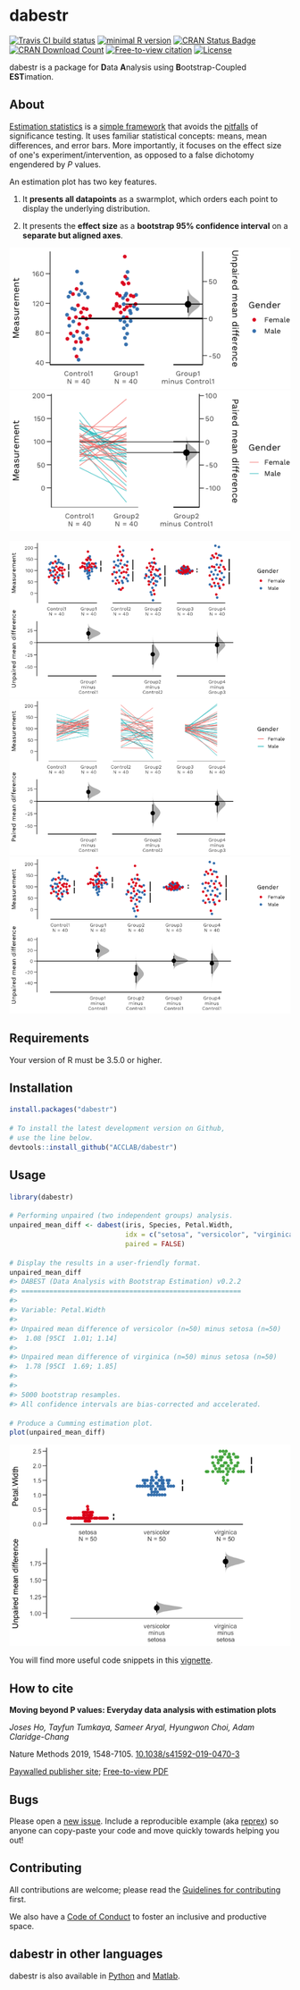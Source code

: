 
dabestr
=======

[![Travis CI build status](https://img.shields.io/travis/com/ACCLAB/dabestr/master.svg)](https://travis-ci.com/ACCLAB/dabestr/) [![minimal R version](https://img.shields.io/badge/R%3E%3D-3.5.0-6666ff.svg)](https://cran.r-project.org/)   [![CRAN Status Badge](https://www.r-pkg.org/badges/version-last-release/dabestr?color=green)](https://cran.r-project.org/package=dabestr) [![CRAN Download Count](https://cranlogs.r-pkg.org/badges/grand-total/dabestr?color=brightgreen)](https://cran.r-project.org/package=dabestr) [![Free-to-view citation](https://zenodo.org/badge/DOI/10.1038/s41592-019-0470-3.svg)](https://rdcu.be/bHhJ4) [![License](https://img.shields.io/badge/License-BSD%203--Clause--Clear-orange.svg)](https://spdx.org/licenses/BSD-3-Clause-Clear.html)

dabestr is a package for **D**ata **A**nalysis using **B**ootstrap-Coupled **EST**imation.

About
-----

[Estimation statistics](https://en.wikipedia.org/wiki/Estimation_statistics "Estimation Stats on Wikipedia") is a [simple framework](https://thenewstatistics.com/itns/ "Introduction to the New Statistics") that avoids the [pitfalls](https://www.nature.com/articles/nmeth.3288 "The fickle P value generates irreproducible results, Halsey et al 2015") of significance testing. It uses familiar statistical concepts: means, mean differences, and error bars. More importantly, it focuses on the effect size of one's experiment/intervention, as opposed to a false dichotomy engendered by *P* values.

An estimation plot has two key features.

1.  It **presents all datapoints** as a swarmplot, which orders each point to display the underlying distribution.

2.  It presents the **effect size** as a **bootstrap 95% confidence interval** on a **separate but aligned axes**.

![](man/figures/README-gardner.altman.showpieces-1.png)![](man/figures/README-gardner.altman.showpieces-2.png)

![](man/figures/README-cumming.showpieces-1.png)![](man/figures/README-cumming.showpieces-2.png)![](man/figures/README-cumming.showpieces-3.png)

Requirements
------------

Your version of R must be 3.5.0 or higher.


Installation
------------

``` r
install.packages("dabestr")

# To install the latest development version on Github,
# use the line below.
devtools::install_github("ACCLAB/dabestr")
```

Usage
-----

``` r
library(dabestr)

# Performing unpaired (two independent groups) analysis.
unpaired_mean_diff <- dabest(iris, Species, Petal.Width,
                             idx = c("setosa", "versicolor", "virginica"),
                             paired = FALSE)

# Display the results in a user-friendly format.
unpaired_mean_diff
#> DABEST (Data Analysis with Bootstrap Estimation) v0.2.2
#> =======================================================
#> 
#> Variable: Petal.Width 
#> 
#> Unpaired mean difference of versicolor (n=50) minus setosa (n=50)
#>  1.08 [95CI  1.01; 1.14]
#> 
#> Unpaired mean difference of virginica (n=50) minus setosa (n=50)
#>  1.78 [95CI  1.69; 1.85]
#> 
#> 
#> 5000 bootstrap resamples.
#> All confidence intervals are bias-corrected and accelerated.

# Produce a Cumming estimation plot.
plot(unpaired_mean_diff)
```

![](man/figures/README-usage-1.png)

You will find more useful code snippets in this [vignette](http://bit.ly/using-dabestr).

How to cite
-----------

**Moving beyond P values: Everyday data analysis with estimation plots**

*Joses Ho, Tayfun Tumkaya, Sameer Aryal, Hyungwon Choi, Adam Claridge-Chang*

Nature Methods 2019, 1548-7105. [10.1038/s41592-019-0470-3](http://dx.doi.org/10.1038/s41592-019-0470-3)

[Paywalled publisher site](https://www.nature.com/articles/s41592-019-0470-3); [Free-to-view PDF](https://rdcu.be/bHhJ4)


Bugs
----

Please open a [new issue](https://github.com/ACCLAB/dabestr/issues/new). Include a reproducible example (aka [reprex](https://www.tidyverse.org/help/)) so anyone can copy-paste your code and move quickly towards helping you out!

Contributing
------------

All contributions are welcome; please read the [Guidelines for contributing](https://github.com/ACCLAB/dabestr/blob/master/CONTRIBUTING.md) first.

We also have a [Code of Conduct](https://github.com/ACCLAB/dabestr/blob/master/CODE_OF_CONDUCT.md) to foster an inclusive and productive space.


dabestr in other languages
-------------------------

dabestr is also available in [Python](https://github.com/ACCLAB/DABEST-python "DABEST-Python on Github") and [Matlab](https://github.com/ACCLAB/DABEST-Matlab "DABEST-Matlab on Github").
